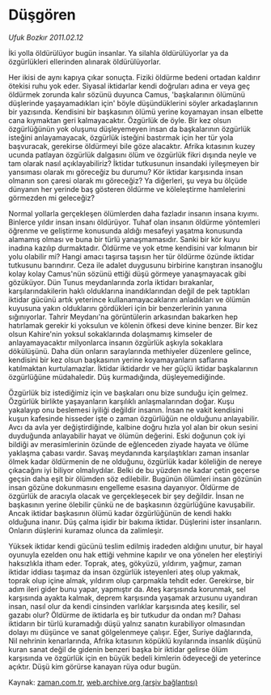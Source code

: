 # Düşgören

*Ufuk Bozkır 2011.02.12*

<td class="columnist-detail">
<p>İki yolla öldürülüyor bugün insanlar. Ya silahla öldürülüyorlar ya da özgürlükleri ellerinden alınarak öldürülüyorlar.</p>
<p>
<div id="haberMetinDiv">
<p>Her ikisi de aynı kapıya çıkar sonuçta. Fiziki öldürme bedeni ortadan kaldırır ötekisi ruhu yok eder. Siyasal iktidarlar kendi doğruları adına er veya geç öldürmek zorunda kalır sözünü duyunca Camus, 'başkalarının ölümünü düşlerinde yaşayamadıkları için' böyle düşündüklerini söyler arkadaşlarının bir yazısında. Kendisini bir başkasının ölümü yerine koyamayan insan elbette cana kıymaktan geri kalmayacaktır. Özgürlük de öyle. Bir kez olsun özgürlüğünün yok oluşunu düşleyemeyen insan da başkalarının özgürlük isteğini anlayamayacak, özgürlük isteğini bastırmak için her tür yola başvuracak, gerekirse öldürmeyi bile göze alacaktır. Afrika kıtasının kuzey ucunda patlayan özgürlük dalgasını ölüm ve özgürlük fikri dışında neyle ve tam olarak nasıl açıklayabiliriz? İktidar tutkusunun insandaki iyileşmeyen bir yansıması olarak mı göreceğiz bu durumu? Kör iktidar karşısında insan olmanın son çaresi olarak mı göreceğiz? Ya diğerleri, şu veya bu ölçüde dünyanın her yerinde baş gösteren öldürme ve köleleştirme hamlelerini görmezden mi geleceğiz?
<p>Normal yollarla gerçekleşen ölümlerden daha fazladır insanın insana kıyımı. Binlerce yıldır insan insanı öldürüyor. Tuhaf olan insanın öldürme yöntemleri öğrenme ve geliştirme konusunda aldığı mesafeyi yaşatma konusunda alamamış olması ve buna bir türlü yanaşmamasıdır. Sanki bir kör kuyu inadına kazılıp durmaktadır. Öldürme ve yok etme kendisini var kılmanın bir yolu olabilir mi? Hangi amacı taşırsa taşısın her tür öldürme özünde iktidar tutkusunu barındırır. Ceza ile adalet duygusunu birbirine karıştıran insanoğlu kolay kolay Camus'nün sözünü ettiği düşü görmeye yanaşmayacak gibi gözüküyor. Dün Tunus meydanlarında zorla iktidarı bırakanlar, karşılarındakilerin haklı olduklarına inandıklarından değil de pek taptıkları iktidar gücünü artık yeterince kullanamayacaklarını anladıkları ve ölümün kuyusuna yakın olduklarını gördükleri için bir benzerlerinin yanına sığınıyorlar. Tahrir Meydanı'na görüntülerin arkasından bakarken hep hatırlamak gerekir ki yoksulun ve kölenin öfkesi deve kinine benzer. Bir kez olsun Kahire'nin yoksul sokaklarında dolaşmamış kimseler de anlayamayacaktır milyonlarca insanın özgürlük aşkıyla sokaklara dökülüşünü. Daha dün onların saraylarında methiyeler düzenlere gelince, kendisini bir kez olsun başkasının yerine koyamayanların saflarına katılmaktan kurtulamazlar. İktidar iktidardır ve her güçlü iktidar başkalarının özgürlüğüne müdahaledir. Düş kurmadığında, düşleyemediğinde.
<p>Özgürlük biz istediğimiz için ve başkaları onu bize sunduğu için gelmez. Özgürlük birlikte yaşayanların karşılıklı anlaşmalarından doğar. Kuşu yakalayıp onu beslemesi iyiliği değildir insanın. İnsan ne vakit kendisini kuşun kafesinde hisseder işte o zaman özgürlüğün ne olduğunu anlayabilir. Avcı da avla yer değiştirdiğinde, kalbine doğru hızla yol alan bir okun sesini duyduğunda anlayabilir hayat ve ölümün değerini. Eski doğunun çok iyi bildiği av merasimlerinin özünde de eğlenceden ziyade hayata ve ölüme yaklaşma çabası vardır. Savaş meydanında karşılaştıkları zaman insanlar ölmek kadar öldürmenin de ne olduğunu, özgürlük kadar köleliğin de nereye çıkacağını iyi biliyor olmalıydılar. Belki de bu yüzden ne kadar çetin geçerse geçsin daha eşit bir ölümden söz edilebilir. Bugünün ölümleri insan gözünün insan gözüne dokunmasını engelleme esasına dayanıyor. Öldürme de özgürlük de aracıyla olacak ve gerçekleşecek bir şey değildir. İnsan ne başkasının yerine ölebilir çünkü ne de başkasının özgürlüğüne kavuşabilir. Ancak iktidar başkasının ölümü kadar özgürlüğünün de kendi hakkı olduğuna inanır. Düş çalma işidir bir bakıma iktidar. Düşlerini ister insanların. Onların düşlerini kuramaz olunca da zalimleşir.
<p>Yüksek iktidar kendi gücünü teslim edilmiş iradeden aldığını unutur, bir hayal oyunuyla ezelden onu hak ettiği vehmine kapılır ve ona yönelen her eleştiriyi haksızlıkla itham eder. Toprak, ateş, gökyüzü, yıldırım, yağmur, zaman iktidar iddiası taşımaz da insan özgürlük isteyenleri ateş olup yakmak, toprak olup içine almak, yıldırım olup çarpmakla tehdit eder. Gerekirse, bir adım ileri gider bunu yapar, yapmıştır da. Ateş karşısında korunmak, sel karşısında ayakta kalmak, deprem karşısında yaşamak arzusunu uyandıran insan, nasıl olur da kendi cinsinden varlıklar karşısında ateş kesilir, sel gazabı olur? Öldürme de iktidarla eş bir tutkudur da ondan mı? Dahası iktidarın bir türlü kuramadığı düşü yalnız sanatın kurabiliyor olmasından dolayı mı düşünce ve sanat gölgelenmeye çalışır. Eğer, Suriye dağlarında, Nil nehrinin kenarlarında, Afrika kıtasının köpüklü kıyılarında insanlık düşünü kuran sanat değil de gidenin benzeri başka bir iktidar gelirse ölüm karşısında ve özgürlük için en büyük bedeli kimlerin ödeyeceği de yeterince açıktır. Düşü kim görürse kanayan rüya odur bugün.</p></p></p></p></div>
</p>
<a href="http://web.archive.org/web/20110215130243/mailto: u.bozkir@zaman.com.tr">
</a></td>

Kaynak: [zaman.com.tr](http://zaman.com.tr/yazar.do?yazino=1092101), [web.archive.org (arşiv bağlantısı)](http://web.archive.org/web/20110215130243/http://zaman.com.tr:80/yazar.do?yazino=1092101)
